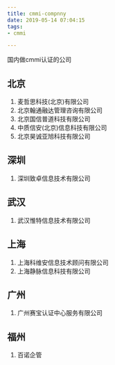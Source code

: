 ```yaml
---
title: cmmi-compnny
date: 2019-05-14 07:04:15
tags:
- cmmi

---
```


国内做cmmi认证的公司

## 北京
1. 麦哲思科技(北京)有限公司
1. 北京翰通融达管理咨询有限公司
1. 北京国信普道科技有限公司
1. 中质信安(北京)信息科技有限公司
1. 北京昊诚亚旭科技有限公司

## 深圳
1. 深圳致卓信息技术有限公司

## 武汉 
1. 武汉惟特信息技术有限公司

## 上海 
1. 上海科维安信息技术顾问有限公司
1. 上海静脉信息科技有限公司

## 广州 
1. 广州赛宝认证中心服务有限公司

## 福州 
1. 百诺企管





